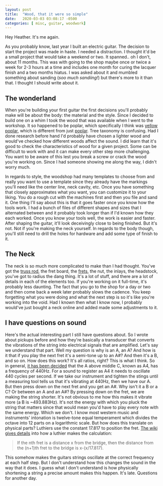 ```yaml
---
layout: post
title:  "Wood, that it were so simple"
date:   2020-03-03 03:08:17 -0500
categories: [ misc, guitar, woodwork]
---
```


Hey Heather. It's me again.

As you probably know, last year I built an electric guitar. The decision to
start the project was made in haste. I needed a distraction. I thought it'd be a
small project that would take a weekend or two. It spanned.. oh I don't, about
11 months. This was with going to the shop maybe once or twice a week for 2-3
hours at a time and includes one month for curing the lacquer finish and a two
months hiatus. I was asked about it and mumbled something about sanding (*soo
much sandiing!*) but there's more to it than that. I thought I should write
about it.

## The wonderland

When you're building your first guitar the first decisions you'll probably make
will be about the body: the material and the style. Since I decided to build one
on a whim I took the wood that was available when I went to the workshop. It so
happened to be poplar, which specifically I think was [yellow
poplar][wiki-liriodendron], which is different from just [poplar][wiki-populus].
Tree taxonomy is confusing. Had I done research before hand I'd probably have
chosen a lighter wood and would've checked how different woods affect the sound.
I did learn that it's good to check the characteristics of wood for a given
project. Some can be difficult to work with and it can make every other step
more challenging. You want to be aware of this lest you break a screw or crack
the wood you're working on. Since I had someone showing me along the way, I
didn't worry much. 

In regards to style, the woodshop had many templates to choose from and really
you want to use a template since they already have the markings you'll need like
the center line, neck cavity, etc. Once you have something that closely
approximates what you want, you can customize it to your liking. You do a rough
cut with the machines first and then you file and sand it. One thing I'll say
about this is that it goes faster once you know how the tools work. I had a
bunch of files of different shapes and sizes that I alternated between and it
probably took longer than if I'd known how they each worked. Once you know your
tools well, the work is easier and faster. After shaping the guitar, it'll look
deceivingly close to being finished. But it's not. Not if you're making the neck
yourself. In regards to the body though, you'll still need to drill the holes
for hardware and add some type of finish to it.

## The Neck

The neck is so much more complicated to make than I had thought. You've got the
[truss rod][wiki-truss-rod], the fret board, the [frets][wiki-guitar-frets], the
nut, the inlays, the headstock, you've got to radius the dang thing. It's a lot
of stuff, and there are a lot of details in each of the elements too. If you're
working on it full-time, it's probably less daunting. The fact that you go to
the shop for a day or two and then come back a week later probably slows the
cadence. You keep forgetting what you were doing and what the next step is so
it's like you're working into the void. Had I known then what I know now, I
probably would've just bought a neck online and added made some adjustments to
it.

## I have questions on sound

Here's the actual interesting part I still have questions about. So I wrote
about pickups before and how they're basically a transducer that converts the
vibrations of the string into electrical signals that are amplified. Let's say
we understand that part. Well my question is why is an A, an A? And how is it
that if you play the next fret it's a semi-tone up to an A#? And then it's a B,
and so on. How does this work? It's all ratios, right? This is what I think. So
in general, [it has been decided][wiki-A440] that the A above middle C, known as
A4, has a frequency of 440Hz. For a sound to register as A4 it needs to
oscillate 440 cycles per second. If we take our instrument and tighten the
stings until a measuring tool tells us that it's vibrating at 440Hz, then we
have our A. But then press down on the next fret and you get an A#. Why isn't it
a B or a C? Or between an A and an A#? By pressing down on the fret, we are
making the string shorter. It's not obvious to me how this makes it vibrate more
(a B is ~493.883Hz). It's not the energy with which you pluck the string that
matters since that would mean you'd have to play every note with the same
energy. Which we don't. I know most western music and instruments' intonation is
twelve-tone equal temperament which divides the octave into 12 parts on a
logarithmic scale. But how does this translate on physical parts? Luthiers use
the constant 17.817 to position the fret. [The wiki gives
details][wiki-guitar-frets] into how a luthier makes the calculation:

> If the nth fret is a distance x from the bridge, then the distance from the
> (n+1)th fret to the bridge is x-(x/17.817).

This somehow makes the guitars strings oscillate at the correct frequency at
each half step. But I don't understand how this changes the sound in the way
that it does. I guess what I don't understand is how physically shortening a
string a precise amount makes this happen. It's late. Questions for another day.

[wiki-liriodendron]: https://en.wikipedia.org/wiki/Liriodendron_tulipifera
[wiki-populus]: https://en.wikipedia.org/wiki/Populus
[wiki-truss-rod]: https://en.wikipedia.org/wiki/Truss_rod
[wiki-guitar-frets]: https://en.wikipedia.org/wiki/Guitar#Frets
[wiki-A440]: https://en.wikipedia.org/wiki/A440_(pitch_standard)
